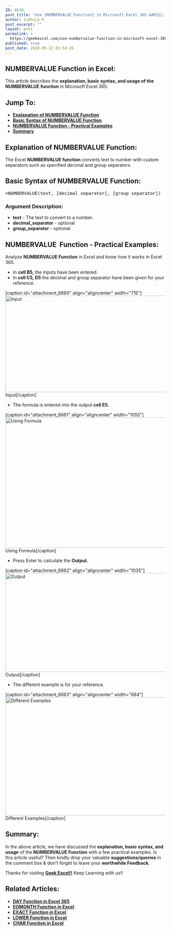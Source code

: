 ```yaml
---
ID: 6630
post_title: 'Use {NUMBERVALUE Function} in Microsoft Excel 365 &#8211; Simple steps!!'
author: Indhuja R
post_excerpt: ""
layout: post
permalink: >
  https://geekexcel.com/use-numbervalue-function-in-microsoft-excel-365-simple-steps/
published: true
post_date: 2020-05-22 01:54:26
---
```

<h2>NUMBERVALUE Function in Excel:</h2>
This article describes the <strong>explanation, basic syntax, and usage of the NUMBERVALUE function</strong> in Microsoft Excel 365.
<h2>Jump To:</h2>
<ul>
 	<li><a href="#1"><strong>Explanation of NUMBERVALUE Function</strong></a></li>
 	<li><a href="#2"><strong>Basic Syntax of NUMBERVALUE Function</strong></a></li>
 	<li><a href="#3"><strong>NUMBERVALUE Function - Practical Examples</strong></a></li>
 	<li><strong><a href="#4">Summary</a></strong></li>
</ul>
<h2 id="1"><strong>Explanation of NUMBERVALUE Function:</strong></h2>
The Excel <strong>NUMBERVALUE function </strong>converts text to number with custom separators such as specified decimal and group separators.
<h2 id="2"><strong>Basic Syntax of NUMBERVALUE Function:</strong></h2>
<pre>=NUMBERVALUE(text, [decimal_separator], [group_separator])</pre>
<h3><strong>Argument Description:</strong></h3>
<ul>
 	<li class="first"><strong>text</strong> - The text to convert to a number.</li>
 	<li><strong>decimal_separator</strong> - optional</li>
 	<li class="last"><strong>group_separator</strong> - optional</li>
</ul>
<h2 id="3"><strong>NUMBERVALUE  Function - Practical Examples:</strong></h2>
Analyze <strong>NUMBERVALUE Function</strong> in Excel and know how it works in Excel 365.
<ul>
 	<li>In <strong>cell B5,</strong> the inputs have been entered.</li>
 	<li>In<strong> cell C5, D5</strong> the decimal and group separator have been given for your reference.</li>
</ul>
[caption id="attachment_6660" align="aligncenter" width="715"]<img class="wp-image-6660 size-full" src="https://geekexcel.com/wp-content/uploads/2020/05/Screenshot_1-26.png" alt="Input" width="715" height="302" /> Input[/caption]
<ul>
 	<li>The formula is entered into the output <strong>cell E5.</strong></li>
</ul>
[caption id="attachment_6661" align="aligncenter" width="1055"]<img class="wp-image-6661 size-full" src="https://geekexcel.com/wp-content/uploads/2020/05/Screenshot_2-19.png" alt="Using Formula" width="1055" height="408" /> Using Formula[/caption]
<ul>
 	<li>Press Enter to calculate the <strong>Output.</strong></li>
</ul>
[caption id="attachment_6662" align="aligncenter" width="1035"]<img class="wp-image-6662 size-full" src="https://geekexcel.com/wp-content/uploads/2020/05/Screenshot_3-18.png" alt="Output" width="1035" height="309" /> Output[/caption]
<ul>
 	<li>The different example is for your reference.</li>
</ul>
[caption id="attachment_6663" align="aligncenter" width="884"]<img class="wp-image-6663 size-full" src="https://geekexcel.com/wp-content/uploads/2020/05/Screenshot_4-7.png" alt="Different Examples" width="884" height="370" /> Different Examples[/caption]
<h2 id="4"><strong>Summary:</strong></h2>
In the above article, we have discussed the <strong>explanation, basic syntax, and usage</strong> of the<b> NUMBERVALUE Function</b> with a few practical examples. Is this article useful? Then kindly drop your valuable <strong>suggestions/queries</strong> in the comment box &amp; don't forget to leave your <strong>worthwhile Feedback</strong>.

Thanks for visiting <strong><a href="https://geekexcel.com/">Geek Excel!!</a></strong> Keep Learning with us!!
<h2>Related Articles:</h2>
<ul>
 	<li><a href="https://geekexcel.com/how-to-use-day-function-in-excel-365/" rel="nofollow"><strong>DAY Function in Excel 365</strong></a></li>
 	<li><a href="https://geekexcel.com/how-to-use-eomonth-function-in-microsoft-excel-365/" rel="nofollow"><strong>EOMONTH Function in Excel</strong></a></li>
 	<li><a href="https://geekexcel.com/how-to-use-exact-function-in-microsoft-excel-365/" rel="nofollow"><strong>EXACT Function in Excel</strong></a></li>
 	<li><a href="https://geekexcel.com/how-to-use-lower-function-in-microsoft-excel-365/" rel="nofollow"><strong>LOWER Function in Excel</strong></a></li>
 	<li><a href="https://geekexcel.com/how-to-use-char-function-in-microsoft-excel-365/" rel="nofollow"><strong>CHAR Function in Excel</strong></a></li>
</ul>